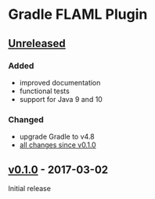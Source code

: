Gradle FLAML Plugin
===================

[Unreleased]
------------

### Added

- improved documentation
- functional tests
- support for Java 9 and 10

### Changed

- upgrade Gradle to v4.8
- [all changes since v0.1.0]

[v0.1.0] - 2017-03-02
---------------------

Initial release

[Unreleased]: https://github.com/m2ci-msp/gradle-flaml-plugin/tree/master
[all changes since v0.1.0]: https://github.com/m2ci-msp/gradle-flaml-plugin/compare/v0.1.0...HEAD
[v0.1.0]: https://github.com/m2ci-msp/gradle-flaml-plugin/releases/tag/v0.1.0
